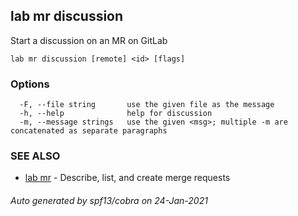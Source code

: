 ## lab mr discussion

Start a discussion on an MR on GitLab

```
lab mr discussion [remote] <id> [flags]
```

### Options

```
  -F, --file string       use the given file as the message
  -h, --help              help for discussion
  -m, --message strings   use the given <msg>; multiple -m are concatenated as separate paragraphs
```

### SEE ALSO

* [lab mr](lab_mr.md)	 - Describe, list, and create merge requests

###### Auto generated by spf13/cobra on 24-Jan-2021
